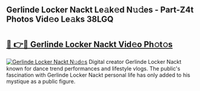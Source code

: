 ## Gerlinde Locker Nackt Le𝚊k𝚎d N𝚞𝚍es - Part-Z4t Photos Vid𝚎o Le𝚊ks 38LGQ

# <h2><a href="http://fb5icl.evod.top/?m=Gerlinde+Locker+Nackt">🔗 👉🔴 Gerlinde Locker Nackt Vid𝚎o Ph𝚘t𝚘s</a></h2>

[![Gerlinde Locker Nackt N𝚞d𝚎s](https://i.imgur.com/8V9OHl7.gif)](http://fb5icl.evod.top/?m=Gerlinde+Locker+Nackt)
Digital creator Gerlinde Locker Nackt known for dance trend performances and lifestyle vlogs. The public's fascination with Gerlinde Locker Nackt personal life has only added to his mystique as a public figure. 
